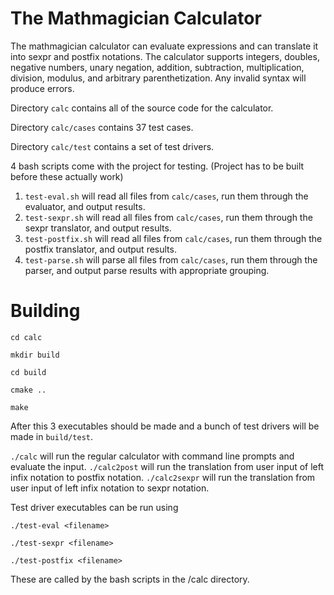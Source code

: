 The Mathmagician Calculator
=======

The mathmagician calculator can evaluate expressions and can translate it into sexpr and postfix notations.
The calculator supports integers, doubles, negative numbers, unary negation, addition, subtraction, multiplication, division, modulus, and arbitrary parenthetization. Any invalid syntax will produce errors.

Directory `calc` contains all of the source code for the calculator.

Directory `calc/cases` contains 37 test cases.

Directory `calc/test` contains a set of test drivers.

4 bash scripts come with the project for testing. (Project has to be built before these actually work)

1. `test-eval.sh` will read all files from `calc/cases`, run them through the evaluator, and output results.
2. `test-sexpr.sh` will read all files from `calc/cases`, run them through the sexpr translator, and output results.
3. `test-postfix.sh` will read all files from `calc/cases`, run them through the postfix translator, and output results.
4. `test-parse.sh` will parse all files from `calc/cases`, run them through the parser, and output parse results with appropriate grouping.

Building
==========


`cd calc`

`mkdir build`

`cd build`

`cmake ..`

`make`

After this 3 executables should be made and a bunch of test drivers will be made in `build/test`.

`./calc` will run the regular calculator with command line prompts and evaluate the input.
`./calc2post` will run the translation from user input of left infix notation to postfix notation.
`./calc2sexpr` will run the translation from user input of left infix notation to sexpr notation.

Test driver executables can be run using

`./test-eval <filename>`

`./test-sexpr <filename>`

`./test-postfix <filename>`

These are called by the bash scripts in the /calc directory.

